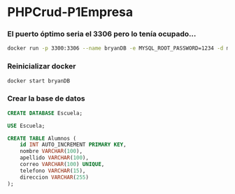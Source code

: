 # PHPCrud-P1Empresa

### El puerto óptimo seria el 3306 pero lo tenía ocupado...
```bash
docker run -p 3300:3306 --name bryanDB -e MYSQL_ROOT_PASSWORD=1234 -d mysql:lts
```

### Reinicializar docker

```bash
docker start bryanDB
```

### Crear la base de datos

```sql
CREATE DATABASE Escuela;

USE Escuela;

CREATE TABLE Alumnos (
    id INT AUTO_INCREMENT PRIMARY KEY,
    nombre VARCHAR(100),
    apellido VARCHAR(100),
    correo VARCHAR(100) UNIQUE,
    telefono VARCHAR(15),
    direccion VARCHAR(255)
);
```